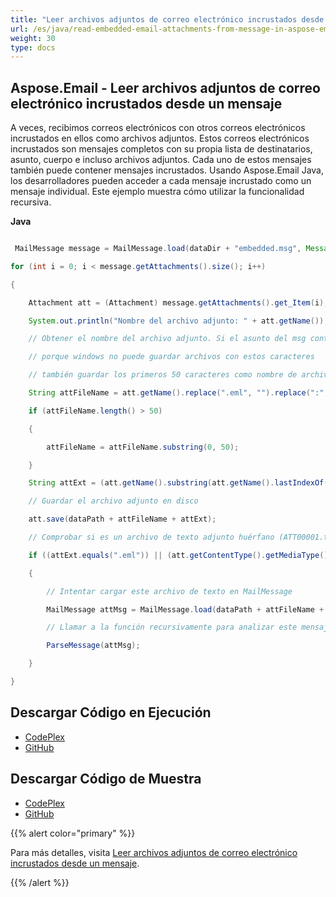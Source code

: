 ```yaml
---
title: "Leer archivos adjuntos de correo electrónico incrustados desde un mensaje en Aspose.Email"
url: /es/java/read-embedded-email-attachments-from-message-in-aspose-email/
weight: 30
type: docs
---
```


## **Aspose.Email - Leer archivos adjuntos de correo electrónico incrustados desde un mensaje**
A veces, recibimos correos electrónicos con otros correos electrónicos incrustados en ellos como archivos adjuntos. Estos correos electrónicos incrustados son mensajes completos con su propia lista de destinatarios, asunto, cuerpo e incluso archivos adjuntos. Cada uno de estos mensajes también puede contener mensajes incrustados. 
Usando Aspose.Email Java, los desarrolladores pueden acceder a cada mensaje incrustado como un mensaje individual. Este ejemplo muestra cómo utilizar la funcionalidad recursiva.

**Java**

```java

 MailMessage message = MailMessage.load(dataDir + "embedded.msg", MessageFormat.getMsg());

for (int i = 0; i < message.getAttachments().size(); i++)

{

    Attachment att = (Attachment) message.getAttachments().get_Item(i);

    System.out.println("Nombre del archivo adjunto: " + att.getName());

    // Obtener el nombre del archivo adjunto. Si el asunto del msg contiene caracteres como :, /, \, etc., reemplazar por espacio

    // porque windows no puede guardar archivos con estos caracteres

    // también guardar los primeros 50 caracteres como nombre de archivo para evitar nombres de archivo largos

    String attFileName = att.getName().replace(".eml", "").replace(":", " ").replace("\\", " ").replace("/", " ").replace("?", "");

    if (attFileName.length() > 50)

    {

        attFileName = attFileName.substring(0, 50);

    }

    String attExt = (att.getName().substring(att.getName().lastIndexOf("."), att.getName().lastIndexOf(".") + 4));

    // Guardar el archivo adjunto en disco

    att.save(dataPath + attFileName + attExt);

    // Comprobar si es un archivo de texto adjunto huérfano (ATT00001.txt....) y de tipo eml

    if ((attExt.equals(".eml")) || (att.getContentType().getMediaType().equals("text/plain") && att.getName().contains(".txt") == true && att.getName().contains("ATT") == true))

    {

        // Intentar cargar este archivo de texto en MailMessage

        MailMessage attMsg = MailMessage.load(dataPath + attFileName + attExt, MessageFormat.getEml());

        // Llamar a la función recursivamente para analizar este mensaje y los archivos adjuntos

        ParseMessage(attMsg);

    }

}

```
## **Descargar Código en Ejecución**
- [CodePlex](https://archive.codeplex.com/?p=asposeemailjavaapachepoi)
- [GitHub](https://github.com/aspose-email/Aspose.Email-for-Java/releases/tag/Aspose.Email_Java_for_Apache_POI-v1.0.0)
## **Descargar Código de Muestra**
- [CodePlex](https://archive.codeplex.com/?p=asposeemailjavaapachepoi#src/main/java/com/aspose/email/examples/asposefeatures/programmingemail/readembeddedattachments/AsposeReadEmbeddedAttachments.java)
- [GitHub](https://github.com/aspose-email/Aspose.Email-for-Java/blob/master/Plugins/Aspose_Email_for_Apache_POI/src/main/java/com/aspose/email/examples/asposefeatures/programmingemail/readembeddedattachments/AsposeReadEmbeddedAttachments.java)

{{% alert color="primary" %}} 

Para más detalles, visita [Leer archivos adjuntos de correo electrónico incrustados desde un mensaje](/email/java/working-with-attachments-and-embedded-objects/).

{{% /alert %}}